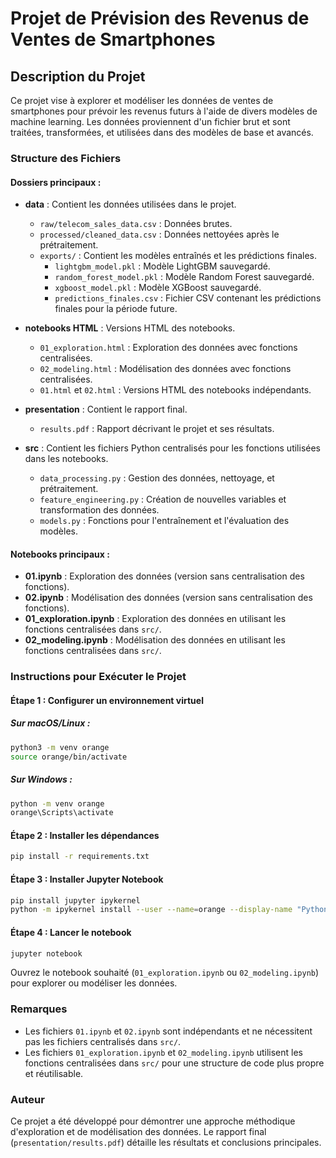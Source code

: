 # Projet de Prévision des Revenus de Ventes de Smartphones

## Description du Projet
Ce projet vise à explorer et modéliser les données de ventes de smartphones pour prévoir les revenus futurs à l'aide de divers modèles de machine learning. Les données proviennent d'un fichier brut et sont traitées, transformées, et utilisées dans des modèles de base et avancés.

### Structure des Fichiers

#### Dossiers principaux :
- **data** : Contient les données utilisées dans le projet.
  - `raw/telecom_sales_data.csv` : Données brutes.
  - `processed/cleaned_data.csv` : Données nettoyées après le prétraitement.
  - `exports/` : Contient les modèles entraînés et les prédictions finales.
    - `lightgbm_model.pkl` : Modèle LightGBM sauvegardé.
    - `random_forest_model.pkl` : Modèle Random Forest sauvegardé.
    - `xgboost_model.pkl` : Modèle XGBoost sauvegardé.
    - `predictions_finales.csv` : Fichier CSV contenant les prédictions finales pour la période future.

- **notebooks HTML** : Versions HTML des notebooks.
  - `01_exploration.html` : Exploration des données avec fonctions centralisées.
  - `02_modeling.html` : Modélisation des données avec fonctions centralisées.
  - `01.html` et `02.html` : Versions HTML des notebooks indépendants.

- **presentation** : Contient le rapport final.
  - `results.pdf` : Rapport décrivant le projet et ses résultats.

- **src** : Contient les fichiers Python centralisés pour les fonctions utilisées dans les notebooks.
  - `data_processing.py` : Gestion des données, nettoyage, et prétraitement.
  - `feature_engineering.py` : Création de nouvelles variables et transformation des données.
  - `models.py` : Fonctions pour l'entraînement et l'évaluation des modèles.

#### Notebooks principaux :
- **01.ipynb** : Exploration des données (version sans centralisation des fonctions).
- **02.ipynb** : Modélisation des données (version sans centralisation des fonctions).
- **01_exploration.ipynb** : Exploration des données en utilisant les fonctions centralisées dans `src/`.
- **02_modeling.ipynb** : Modélisation des données en utilisant les fonctions centralisées dans `src/`.

### Instructions pour Exécuter le Projet

#### Étape 1 : Configurer un environnement virtuel
##### Sur macOS/Linux :
```bash
python3 -m venv orange
source orange/bin/activate
```
##### Sur Windows :
```bash
python -m venv orange
orange\Scripts\activate
```

#### Étape 2 : Installer les dépendances
```bash
pip install -r requirements.txt
```

#### Étape 3 : Installer Jupyter Notebook
```bash
pip install jupyter ipykernel
python -m ipykernel install --user --name=orange --display-name "Python (orange)"
```

#### Étape 4 : Lancer le notebook
```bash
jupyter notebook
```

Ouvrez le notebook souhaité (`01_exploration.ipynb` ou `02_modeling.ipynb`) pour explorer ou modéliser les données.

### Remarques
- Les fichiers `01.ipynb` et `02.ipynb` sont indépendants et ne nécessitent pas les fichiers centralisés dans `src/`.
- Les fichiers `01_exploration.ipynb` et `02_modeling.ipynb` utilisent les fonctions centralisées dans `src/` pour une structure de code plus propre et réutilisable.

### Auteur
Ce projet a été développé pour démontrer une approche méthodique d'exploration et de modélisation des données. Le rapport final (`presentation/results.pdf`) détaille les résultats et conclusions principales.